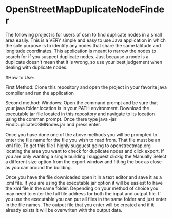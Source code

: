 # OpenStreetMapDuplicateNodeFinder
The following project is for users of osm to find duplicate nodes in a small area easily. This is a VERY simple and easy to use Java application in which the sole purpose is to identify any nodes that share the same latitude and longitude coordinates. This application is meant to narrow the nodes to search for if you suspect duplicate nodes. Just because a node is a duplicate doesn't mean that it is wrong, so use your best judgement when dealing with duplicate nodes. 


#How to Use:

First Method: Clone this repository and open the project in your favorite java compiler and run the application

Second method: 
  Windows: Open the command prompt and be sure that your java folder location is in your PATH environment. Download the executable jar file located in this repository and navigate to its location using the comman prompt. Once there type java -jar FindDuplicateOSMNodes.jar and press enter. 
  
  
  
Once you have done one of the above methods you will be prompted to enter the file name for the file you wish to read from. That file must be an xml file. To get this file I highly sugguest going to openstreetmap.org locating the area you want to check for duplicate nodes and click export. If you are only wanting a single building I sugguest clickig the Manually Select a different size option from the export window and fitting the box as close as you can around the building.

Once you have the file downloaded open it in a text editor and save it as a .xml file. If you are using the executable jar option it will be easiest to have the xml file in the same folder. Depending on your method of choice you may need to enter the full file address for both the input and output file. If you use the executable you can put all files in the same folder and just enter in the file names. The output file that you enter will be created and if it already exists it will be overwriten with the output data. 
